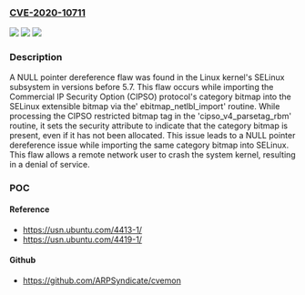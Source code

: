### [CVE-2020-10711](https://cve.mitre.org/cgi-bin/cvename.cgi?name=CVE-2020-10711)
![](https://img.shields.io/static/v1?label=Product&message=Kernel&color=blue)
![](https://img.shields.io/static/v1?label=Version&message=n%2Fa&color=blue)
![](https://img.shields.io/static/v1?label=Vulnerability&message=CWE-476&color=brighgreen)

### Description

A NULL pointer dereference flaw was found in the Linux kernel's SELinux subsystem in versions before 5.7. This flaw occurs while importing the Commercial IP Security Option (CIPSO) protocol's category bitmap into the SELinux extensible bitmap via the' ebitmap_netlbl_import' routine. While processing the CIPSO restricted bitmap tag in the 'cipso_v4_parsetag_rbm' routine, it sets the security attribute to indicate that the category bitmap is present, even if it has not been allocated. This issue leads to a NULL pointer dereference issue while importing the same category bitmap into SELinux. This flaw allows a remote network user to crash the system kernel, resulting in a denial of service.

### POC

#### Reference
- https://usn.ubuntu.com/4413-1/
- https://usn.ubuntu.com/4419-1/

#### Github
- https://github.com/ARPSyndicate/cvemon

